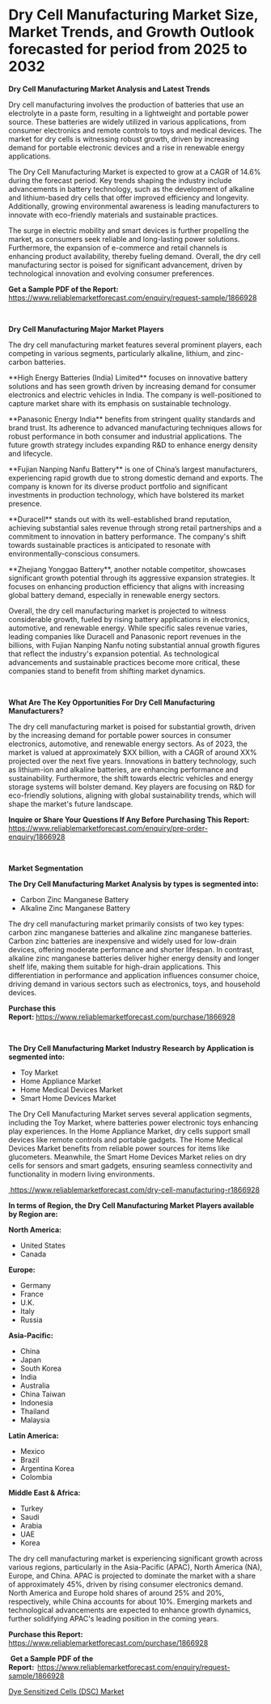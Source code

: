 <p><h1>Dry Cell Manufacturing Market Size, Market Trends, and Growth Outlook forecasted for period from 2025 to 2032</h1></p><p><strong>Dry Cell Manufacturing Market Analysis and Latest Trends</strong></p>
<p><p>Dry cell manufacturing involves the production of batteries that use an electrolyte in a paste form, resulting in a lightweight and portable power source. These batteries are widely utilized in various applications, from consumer electronics and remote controls to toys and medical devices. The market for dry cells is witnessing robust growth, driven by increasing demand for portable electronic devices and a rise in renewable energy applications.</p><p>The Dry Cell Manufacturing Market is expected to grow at a CAGR of 14.6% during the forecast period. Key trends shaping the industry include advancements in battery technology, such as the development of alkaline and lithium-based dry cells that offer improved efficiency and longevity. Additionally, growing environmental awareness is leading manufacturers to innovate with eco-friendly materials and sustainable practices.</p><p>The surge in electric mobility and smart devices is further propelling the market, as consumers seek reliable and long-lasting power solutions. Furthermore, the expansion of e-commerce and retail channels is enhancing product availability, thereby fueling demand. Overall, the dry cell manufacturing sector is poised for significant advancement, driven by technological innovation and evolving consumer preferences.</p></p>
<p><strong>Get a Sample PDF of the Report:&nbsp;</strong> <a href="https://www.reliablemarketforecast.com/enquiry/request-sample/1866928?utm_campaign=1890&utm_medium=2&utm_source=Github&utm_content=ia&utm_term=14022025&utm_id=dry-cell-manufacturing">https://www.reliablemarketforecast.com/enquiry/request-sample/1866928</a></p>
<p>&nbsp;</p>
<p><strong>Dry Cell Manufacturing Major Market Players</strong></p>
<p><p>The dry cell manufacturing market features several prominent players, each competing in various segments, particularly alkaline, lithium, and zinc-carbon batteries. </p><p>**High Energy Batteries (India) Limited** focuses on innovative battery solutions and has seen growth driven by increasing demand for consumer electronics and electric vehicles in India. The company is well-positioned to capture market share with its emphasis on sustainable technology.</p><p>**Panasonic Energy India** benefits from stringent quality standards and brand trust. Its adherence to advanced manufacturing techniques allows for robust performance in both consumer and industrial applications. The future growth strategy includes expanding R&D to enhance energy density and lifecycle.</p><p>**Fujian Nanping Nanfu Battery** is one of China’s largest manufacturers, experiencing rapid growth due to strong domestic demand and exports. The company is known for its diverse product portfolio and significant investments in production technology, which have bolstered its market presence.</p><p>**Duracell** stands out with its well-established brand reputation, achieving substantial sales revenue through strong retail partnerships and a commitment to innovation in battery performance. The company's shift towards sustainable practices is anticipated to resonate with environmentally-conscious consumers.</p><p>**Zhejiang Yonggao Battery**, another notable competitor, showcases significant growth potential through its aggressive expansion strategies. It focuses on enhancing production efficiency that aligns with increasing global battery demand, especially in renewable energy sectors.</p><p>Overall, the dry cell manufacturing market is projected to witness considerable growth, fueled by rising battery applications in electronics, automotive, and renewable energy. While specific sales revenue varies, leading companies like Duracell and Panasonic report revenues in the billions, with Fujian Nanping Nanfu noting substantial annual growth figures that reflect the industry's expansion potential. As technological advancements and sustainable practices become more critical, these companies stand to benefit from shifting market dynamics.</p></p>
<p>&nbsp;</p>
<p><strong>What Are The Key Opportunities For Dry Cell Manufacturing Manufacturers?</strong></p>
<p><p>The dry cell manufacturing market is poised for substantial growth, driven by the increasing demand for portable power sources in consumer electronics, automotive, and renewable energy sectors. As of 2023, the market is valued at approximately $XX billion, with a CAGR of around XX% projected over the next five years. Innovations in battery technology, such as lithium-ion and alkaline batteries, are enhancing performance and sustainability. Furthermore, the shift towards electric vehicles and energy storage systems will bolster demand. Key players are focusing on R&D for eco-friendly solutions, aligning with global sustainability trends, which will shape the market's future landscape.</p></p>
<p><strong>Inquire or Share Your Questions If Any Before Purchasing This Report:</strong> <a href="https://www.reliablemarketforecast.com/enquiry/pre-order-enquiry/1866928?utm_campaign=1890&utm_medium=2&utm_source=Github&utm_content=ia&utm_term=14022025&utm_id=dry-cell-manufacturing">https://www.reliablemarketforecast.com/enquiry/pre-order-enquiry/1866928</a></p>
<p>&nbsp;</p>
<p><strong>Market Segmentation</strong></p>
<p><strong>The Dry Cell Manufacturing Market Analysis by types is segmented into:</strong></p>
<p><ul><li>Carbon Zinc Manganese Battery</li><li>Alkaline Zinc Manganese Battery</li></ul></p>
<p><p>The dry cell manufacturing market primarily consists of two key types: carbon zinc manganese batteries and alkaline zinc manganese batteries. Carbon zinc batteries are inexpensive and widely used for low-drain devices, offering moderate performance and shorter lifespan. In contrast, alkaline zinc manganese batteries deliver higher energy density and longer shelf life, making them suitable for high-drain applications. This differentiation in performance and application influences consumer choice, driving demand in various sectors such as electronics, toys, and household devices.</p></p>
<p><strong>Purchase this Report:&nbsp;</strong><a href="https://www.reliablemarketforecast.com/purchase/1866928?utm_campaign=1890&utm_medium=2&utm_source=Github&utm_content=ia&utm_term=14022025&utm_id=dry-cell-manufacturing">https://www.reliablemarketforecast.com/purchase/1866928</a></p>
<p>&nbsp;</p>
<p><strong>The Dry Cell Manufacturing Market Industry Research by Application is segmented into:</strong></p>
<p><ul><li>Toy Market</li><li>Home Appliance Market</li><li>Home Medical Devices Market</li><li>Smart Home Devices Market</li></ul></p>
<p><p>The Dry Cell Manufacturing Market serves several application segments, including the Toy Market, where batteries power electronic toys enhancing play experiences. In the Home Appliance Market, dry cells support small devices like remote controls and portable gadgets. The Home Medical Devices Market benefits from reliable power sources for items like glucometers. Meanwhile, the Smart Home Devices Market relies on dry cells for sensors and smart gadgets, ensuring seamless connectivity and functionality in modern living environments.</p></p>
<p><a href="https://www.reliablemarketforecast.com/dry-cell-manufacturing-r1866928?utm_campaign=1890&utm_medium=2&utm_source=Github&utm_content=ia&utm_term=14022025&utm_id=dry-cell-manufacturing">&nbsp;https://www.reliablemarketforecast.com/dry-cell-manufacturing-r1866928</a></p>
<p><strong>In terms of Region, the Dry Cell Manufacturing Market Players available by Region are:</strong></p>
<p>
    <p> <strong> North America: </strong>
        <ul>
            <li>United States</li>
            <li>Canada</li>
        </ul>
        </p> 
    <p> <strong> Europe: </strong>
        <ul>
            <li>Germany</li>
            <li>France</li>
            <li>U.K.</li>
            <li>Italy</li>
            <li>Russia</li>
        </ul>
        </p> 
    <p> <strong> Asia-Pacific: </strong>
        <ul>
            <li>China</li>
            <li>Japan</li>
            <li>South Korea</li>
            <li>India</li>
            <li>Australia</li>
            <li>China Taiwan</li>
            <li>Indonesia</li>
            <li>Thailand</li>
            <li>Malaysia</li>
        </ul>
        </p> 
    <p> <strong> Latin America: </strong>
        <ul>
            <li>Mexico</li>
            <li>Brazil</li>
            <li>Argentina Korea</li>
            <li>Colombia</li>
        </ul>
        </p> 
    <p> <strong> Middle East & Africa: </strong>
        <ul>
            <li>Turkey</li>
            <li>Saudi</li>
            <li>Arabia</li>
            <li>UAE</li>
            <li>Korea</li>
        </ul>
    </p>
    </p>
<p><p>The dry cell manufacturing market is experiencing significant growth across various regions, particularly in the Asia-Pacific (APAC), North America (NA), Europe, and China. APAC is projected to dominate the market with a share of approximately 45%, driven by rising consumer electronics demand. North America and Europe hold shares of around 25% and 20%, respectively, while China accounts for about 10%. Emerging markets and technological advancements are expected to enhance growth dynamics, further solidifying APAC's leading position in the coming years.</p></p>
<p><strong>Purchase this Report: </strong><a href="https://www.reliablemarketforecast.com/purchase/1866928?utm_campaign=1890&utm_medium=2&utm_source=Github&utm_content=ia&utm_term=14022025&utm_id=dry-cell-manufacturing">https://www.reliablemarketforecast.com/purchase/1866928</a></p>
<p>&nbsp;<strong>Get a Sample PDF of the Report:&nbsp;&nbsp;</strong><a href="https://www.reliablemarketforecast.com/enquiry/request-sample/1866928?utm_campaign=1890&utm_medium=2&utm_source=Github&utm_content=ia&utm_term=14022025&utm_id=dry-cell-manufacturing">https://www.reliablemarketforecast.com/enquiry/request-sample/1866928</a></p>
<p><strong></strong></p>
<p><p><a href="https://github.com/lylyparadise/Market-Research-Report-List-6/blob/main/dye-sensitized-cells-dsc-market.md?utm_campaign=1890&utm_medium=2&utm_source=Github&utm_content=ia&utm_term=14022025&utm_id=dry-cell-manufacturing">Dye Sensitized Cells (DSC) Market</a></p></p>